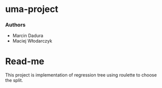 # uma-project

### Authors
- Marcin Dadura
- Maciej Włodarczyk

# Read-me

This project is implementation of regression tree using roulette to choose the split. 
